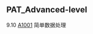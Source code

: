 ## PAT_Advanced-level
9.10 [A1001](https://github.com/toughpig/PAT_Advanced-level/blob/master/A1001.cpp) 简单数据处理
